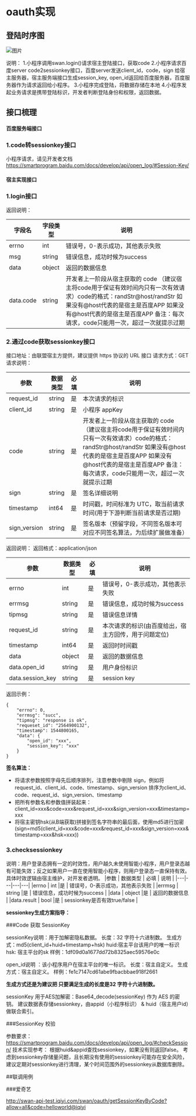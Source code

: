 ﻿# oauth实现

## 登陆时序图

![图片](http://agroup-bos.cdn.bcebos.com/7a2b74f0931f09c32aa5526b245e0cdc00090fb0)

说明：
1.小程序调用swan.login()请求宿主登陆接口，获取code
2.小程序请求百度server code2sessionkey接口，百度server发送client_id，code，sign 给宿主服务器，宿主服务端接口生成session_key, open_id返回给百度服务器，百度服务器作为请求返回给小程序。
3.小程序完成登陆，将数据存储在本地
4.小程序发起业务请求是携带登陆标识，开发者判断登陆身份和权限，返回数据。

## 接口梳理

#### 百度服务端接口

### 1.code转sessionkey接口

小程序请求，请见开发者文档
https://smartprogram.baidu.com/docs/develop/api/open_log/#Session-Key/

#### 宿主实现接口

### 1.login接口

返回说明：

|字段名 | 字段类型 | 说明 | 
|---|---|---|
|errno| int | 错误号，0-表示成功，其他表示失败 | 
|msg | string | 错误信息，成功时候为success | 
|data | object | 返回的数据信息 | 
|data.code | string |开发者上一阶段从宿主获取的 code （建议宿主将code用于保证有效时间内只有一次有效请求）code的格式：randStr@host/randStr 如果没有@host代表的是宿主是百度APP 如果没有@host代表的是宿主是百度APP 备注：每次请求，code只能用一次，超过一次就提示过期| 

### 2.通过code获取sessionkey接口

接口地址：由联盟宿主方提供，建议提供 https 协议的 URL 接口
请求方式：GET
请求说明：

|参数 | 数据类型 | 必填 | 说明 | 
|---|---|---|---|
|request_id | string |是 | 本次请求的标识 | 
|client_id | string |是 | 小程序 appKey | 
|code | string |是 | 开发者上一阶段从宿主获取的 code （建议宿主将code用于保证有效时间内只有一次有效请求）code的格式：randStr@host/randStr 如果没有@host代表的是宿主是百度APP 如果没有@host代表的是宿主是百度APP 备注：每次请求，code只能用一次，超过一次就提示过期|
|sign | string |是 | 签名详细说明| 
|timestamp | int64 |是 | 时间戳，时间标准为 UTC，取当前请求时间(用于下游判断当前请求是否过期)| 
|sign_version | string |是 | 签名版本（预留字段，不同签名版本可对应不同签名算法，为后续扩展做准备）| 

返回说明：
返回格式：application/json

|参数 | 数据类型 | 必填 | 说明 | 
|---|---|---|---|
|errno | int |是 | 错误号，0-表示成功，其他表示失败 | 
|errmsg | string |是 | 错误信息，成功时候为success |
|tipmsg | string |是 | 错误信息详情 |
|request_id | string |是 | 本次请求的标识(由百度给出，宿主方回传，用于问题定位) |
|timestamp | int64 |是 | 返回时时间戳 |
|data | object |是 | 返回的数据信息 |
|data.open_id | string |是 | 用户身份标识 |
|data.session_key | string |是 | session key |

返回示例：

```
{
    "errno": 0,
    "errmsg": "succ",
    "tipmsg": "response is ok",
    "requeset_id": "2564900132",
    "timestamp": 1544800165,
    "data": {
        "open_id": "xxx",
        "session_key": "xxx"
    }
}
```

**签名算法：**

 - 将请求参数按照字母先后顺序排列，注意参数中剔除 sign，例如将request_id、client_id、code、timestamp、sign_version 排序为client_id、code、request_id、sign_version、timestamp 
 - 把所有参数名和参数值拼装起来：client_id=xxx&code=xxx&request_id=xxx&sign_version=xxx&timestamp=xxx
 - 将宿主密钥hsk(从B端获取)拼接到签名字符串的最后面，使用md5进行加密(sign=md5(client_id=xxx&code=xxx&request_id=xxx&sign_version=xxx&timestamp=xxx&hsk=xxx))

### 3.checksessionkey

说明：用户登录态拥有一定的时效性，用户越久未使用智能小程序，用户登录态越有可能失效；反之如果用户一直在使用智能小程序，则用户登录态一直保持有效。具体时效逻辑由宿主维护，对开发者透明。
|参数 | 数据类型 | 必填 | 说明 | 
|---|---|---|---|
|errno | int |是 | 错误号，0-表示成功，其他表示失败 | 
|errmsg | string |是 | 错误信息，成功时候为success |
|data | object |是 | 返回的数据信息 |
|data.result | bool |是 | sessionkey是否有效true/false |

**sessionkey生成方案指导：**

###Code 获取 SessionKey

sessionKey说明：用于加解密隐私数据。
长度：32 字符十六进制数。
生成方式：md5(client_id+huid+timestamp+hsk)
 huid:宿主平台该用户的唯一标识 
 hsk: 宿主平台的sk
样例：1df09d0a1677dd72b8325aec59576e0c

open_id说明 ：该小程序用户在宿主平台的唯一标识。
长度：宿主自定义。
生成方式：宿主自定义。
样例：fe1c7147cd61abe9fbacbbae918f2661

**生成方式还是为建议把 只要满足生成的长度是32 字符十六进制数。**

sessionKey 用于AES加解密：Base64_decode(sessionKey) 作为 AES 的密钥。
建议数据表存储sessionkey，由appid（小程序标识） & huid（宿主用户id）做联合索引。


###SessionKey 校验

参数要求：
https://smartprogram.baidu.com/docs/develop/api/open_log/#checkSession/
技术实现参考：
根据huid&appid查找sessionkey，如果没有则返回false。
考虑到sessionkey存储量问题，且长期没有使用的sessionkey可能存在安全风险，建议定期对sessionkey进行清理，某个时间范围外的sessionkey从数据库删除。



##联调用例

###爱奇艺

http://swan-api-test.iqiyi.com/swan/oauth/getSessionKeyByCode?allow=all&code=helloworld@iqiyi


